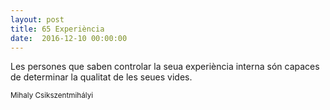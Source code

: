 ```yaml
---
layout: post
title: 65 Experiència
date:  2016-12-10 00:00:00
---
```


Les persones que saben controlar
la seua experiència interna
són capaces de determinar
la qualitat de les seues vides.


<small>Mihaly Csikszentmihályi</small>
